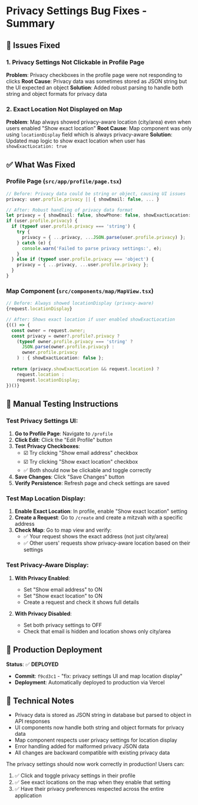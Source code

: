 # Privacy Settings Bug Fixes - Summary

## 🐛 Issues Fixed

### 1. Privacy Settings Not Clickable in Profile Page
**Problem**: Privacy checkboxes in the profile page were not responding to clicks
**Root Cause**: Privacy data was sometimes stored as JSON string but the UI expected an object
**Solution**: Added robust parsing to handle both string and object formats for privacy data

### 2. Exact Location Not Displayed on Map
**Problem**: Map always showed privacy-aware location (city/area) even when users enabled "Show exact location"
**Root Cause**: Map component was only using `locationDisplay` field which is always privacy-aware
**Solution**: Updated map logic to show exact location when user has `showExactLocation: true`

## ✅ What Was Fixed

### Profile Page (`src/app/profile/page.tsx`)
```typescript
// Before: Privacy data could be string or object, causing UI issues
privacy: user.profile.privacy || { showEmail: false, ... }

// After: Robust handling of privacy data format
let privacy = { showEmail: false, showPhone: false, showExactLocation: false };
if (user.profile.privacy) {
  if (typeof user.profile.privacy === 'string') {
    try {
      privacy = { ...privacy, ...JSON.parse(user.profile.privacy) };
    } catch (e) {
      console.warn('Failed to parse privacy settings:', e);
    }
  } else if (typeof user.profile.privacy === 'object') {
    privacy = { ...privacy, ...user.profile.privacy };
  }
}
```

### Map Component (`src/components/map/MapView.tsx`)
```typescript
// Before: Always showed locationDisplay (privacy-aware)
{request.locationDisplay}

// After: Shows exact location if user enabled showExactLocation
{(() => {
  const owner = request.owner;
  const privacy = owner?.profile?.privacy ? 
    (typeof owner.profile.privacy === 'string' ? 
      JSON.parse(owner.profile.privacy) : 
      owner.profile.privacy
    ) : { showExactLocation: false };
  
  return (privacy.showExactLocation && request.location) ? 
    request.location : 
    request.locationDisplay;
})()}
```

## 🧪 Manual Testing Instructions

### Test Privacy Settings UI:
1. **Go to Profile Page**: Navigate to `/profile`
2. **Click Edit**: Click the "Edit Profile" button
3. **Test Privacy Checkboxes**: 
   - ☑️ Try clicking "Show email address" checkbox
   - ☑️ Try clicking "Show exact location" checkbox
   - ✅ Both should now be clickable and toggle correctly
4. **Save Changes**: Click "Save Changes" button
5. **Verify Persistence**: Refresh page and check settings are saved

### Test Map Location Display:
1. **Enable Exact Location**: In profile, enable "Show exact location" setting
2. **Create a Request**: Go to `/create` and create a mitzvah with a specific address
3. **Check Map**: Go to map view and verify:
   - ✅ Your request shows the exact address (not just city/area)
   - ✅ Other users' requests show privacy-aware location based on their settings

### Test Privacy-Aware Display:
1. **With Privacy Enabled**: 
   - Set "Show email address" to ON
   - Set "Show exact location" to ON
   - Create a request and check it shows full details
   
2. **With Privacy Disabled**:
   - Set both privacy settings to OFF
   - Check that email is hidden and location shows only city/area

## 🚀 Production Deployment

**Status**: ✅ **DEPLOYED**
- **Commit**: `f9cd3c1` - "fix: privacy settings UI and map location display"
- **Deployment**: Automatically deployed to production via Vercel

## 📝 Technical Notes

- Privacy data is stored as JSON string in database but parsed to object in API responses
- UI components now handle both string and object formats for privacy data
- Map component respects user privacy settings for location display
- Error handling added for malformed privacy JSON data
- All changes are backward compatible with existing privacy data

The privacy settings should now work correctly in production! Users can:
1. ✅ Click and toggle privacy settings in their profile
2. ✅ See exact locations on the map when they enable that setting
3. ✅ Have their privacy preferences respected across the entire application
